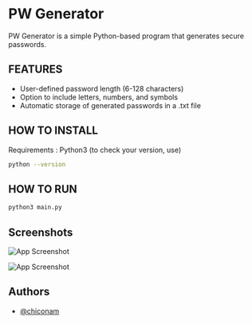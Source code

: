 
# PW Generator

PW Generator is a simple Python-based program that generates secure passwords.


## FEATURES

- User-defined password length (6-128 characters)
- Option to include letters, numbers, and symbols
- Automatic storage of generated passwords in a .txt file

## HOW TO INSTALL

Requirements : Python3 (to check your version, use)

```bash
python --version
```

## HOW TO RUN

```bash
python3 main.py
```
    
## Screenshots

![App Screenshot](https://www.nicocham.de/public/screenshots/pwgen_01.png)

![App Screenshot](https://www.nicocham.de/public/screenshots/pwgen_02.png)
## Authors

- [@chiconam](https://github.com/ChicoNAM)

